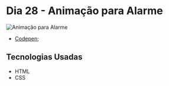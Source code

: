 # Dia 28 - Animação para Alarme

![Animação para Alarme](./day27__c.gif?raw=true "Animação para Alarme")

*   [Codepen](https://codepen.io/lizvidotti91/pen/QWOLmoa); 

## Tecnologias Usadas

*   HTML
*   CSS 
